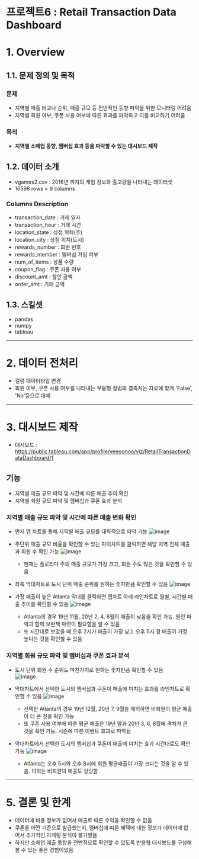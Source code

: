 # 프로젝트6 : Retail Transaction Data Dashboard

# 1. Overview

## 1.1. 문제 정의 및 목적

### 문제
- 지역별 매출 비교나 순위, 매출 규모 등 전반적인 동향 파악을 위한 모니터링 어려움
- 지역별 회원 여부, 쿠폰 사용 여부에 따른 효과를 파악하고 이를 비교하기 어려움

### 목적
- **지역별 소매업 동향, 멤버십 효과 등을 파악할 수 있는 대시보드 제작**

## 1.2. 데이터 소개
- vgames2.csv : 2016년 까지의 게임 정보와 출고량을 나타내는 데이터셋
- 16598 rows × 9 columns

### Columns Description
- transaction_date : 거래 일자
- transaction_hour : 거래 시간
- location_state : 상점 위치(주)
- location_city : 상점 위치(도시)
- rewards_number : 회원 번호
- rewards_member : 멤버십 가입 여부
- num_of_items : 상품 수량
- coupon_flag : 쿠폰 사용 여부
- discount_amt : 할인 금액
- order_amt : 거래 금액

## 1.3. 스킬셋
- pandas
- numpy
- tableau

---
# 2. 데이터 전처리
- 컬럼 데이터타입 변경
- 회원 여부, 쿠폰 사용 여부를 나타내는 부울형 컬럼의 결측치는 자료에 맞게 'False', 'No'등으로 대체

---
# 3. 대시보드 제작
- 대시보드 : https://public.tableau.com/app/profile/yeeoonoo/viz/RetailTransactionDataDashboard/1

## 기능
- 지역별 매출 규모 파악 및 시간에 따른 매출 추이 확인
- 지역별 회원 규모 파악 및 멤버십과 쿠폰 효과 분석

### 지역별 매출 규모 파악 및 시간에 따른 매출 변화 확인
- 먼저 맵 차트를 통해 지역별 매출 규모를 대략적으로 파악 가능
![image](https://github.com/yeeoonoo/project6/assets/110115061/648e64d2-2d05-4c9b-9f56-83d92aa8c115)

- 주단위 매출 규모 비율을 확인할 수 있는 파이차트를 클릭하면 해당 지역 전체 매출과 회원 수 확인 가능
![image](https://github.com/yeeoonoo/project6/assets/110115061/1557cf1a-6525-49e1-9c11-5ba57eeff3c2)
  - 현재는 플로리다 주의 매출 규모가 가장 크고, 회원 수도 많은 것을 확인할 수 있음

- 좌측 막대차트로 도시 단위 매출 순위를 원하는 숫자만큼 확인할 수 있음
![image](https://github.com/yeeoonoo/project6/assets/110115061/30d38f86-6921-4046-93f7-3d99a1e4ef16)

- 가장 매출이 높은 Atlanta 막대를 클릭하면 맵차트 아래 라인차트로 월별, 시간별 매출 추이를 확인할 수 있음
![image](https://github.com/yeeoonoo/project6/assets/110115061/bcfde0d7-3182-44ca-9efe-d4ab6a8d0b92)
  - Atlanta의 경우 19년 11월, 20년 2, 4, 6월의 매출이 낮음을 확인 가능. 원인 파악과 함께 보완책 마련이 필요함을 알 수 있음
  - 또 시간대로 보았을 때 오후 2시가 매출이 가장 낮고 오후 5시 경 매출이 가장 높다는 것을 확인할 수 있음


### 지역별 회원 규모 파악 및 멤버십과 쿠폰 효과 분석
- 도시 단위 회원 수 순위도 마찬가지로 원하는 숫자만큼 확인할 수 있음 \
![image](https://github.com/yeeoonoo/project6/assets/110115061/ac603d45-0be2-4e67-ab39-0083e4f2c6c6)

- 막대차트에서 선택한 도시의 멤버십과 쿠폰이 매출에 미치는 효과를 라인차트로 확인할 수 있음
![image](https://github.com/yeeoonoo/project6/assets/110115061/e5965c7b-a84b-4124-b041-3697e818223a)
  - 선택한 Atlanta의 경우 19년 12월, 20년 7, 9월을 제외하면 비회원의 평균 매출이 더 큰 것을 확인 가능
  - 또 쿠폰 사용 여부에 따른 평균 매출은 19년 말과 20년 3, 6, 8월에 격차가 큰 것을 확인 가능. 시즌에 따른 이벤트 효과로 파악됨

- 막대차트에서 선택한 도시의 멤버십과 쿠폰이 매출에 미치는 효과 시간대로도 확인 가능
![image](https://github.com/yeeoonoo/project6/assets/110115061/3745d0a2-833c-42fd-a412-985cc8af94ad)
  - Atlanta는 오후 5시와 오후 8시에 회원 평균매출이 가장 크다는 것을 알 수 있음. 이외는 비회원의 매출도 상당함



---
# 5. 결론 및 한계
- 데이터에 비용 정보가 없어서 매출로 따른 수익을 확인할 수 없음
- 쿠폰을 어떤 기준으로 발급했는지, 멤버십에 따른 혜택에 대한 정보가 데이터에 없어서 추가적인 마케팅 분석이 불가했음
- 하지만 소매업 매출 동향을 전반적으로 확인할 수 있도록 반응형 대시보드를 구성해볼 수 있는 좋은 경험이었음
